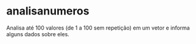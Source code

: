 # analisanumeros
Analisa até 100 valores (de 1 a 100 sem repetição) em um vetor e informa alguns dados sobre eles.
